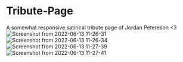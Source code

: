 # Tribute-Page
A somewhat responsive satirical tribute page of Jordan Petereson &lt;3
![Screenshot from 2022-06-13 11-26-31](https://user-images.githubusercontent.com/92840840/173324019-21bfc515-67bb-4d73-b22d-214d01e03702.png)
![Screenshot from 2022-06-13 11-26-34](https://user-images.githubusercontent.com/92840840/173324059-acfb3128-8ac3-4c3d-891b-ae669aceeed9.png)
![Screenshot from 2022-06-13 11-27-39](https://user-images.githubusercontent.com/92840840/173324070-3cc4418d-522c-4c62-b2b1-c0088f7d5255.png)
![Screenshot from 2022-06-13 11-27-41](https://user-images.githubusercontent.com/92840840/173324074-560ba3ef-9db5-4c53-9b74-fa239c97efe1.png)
